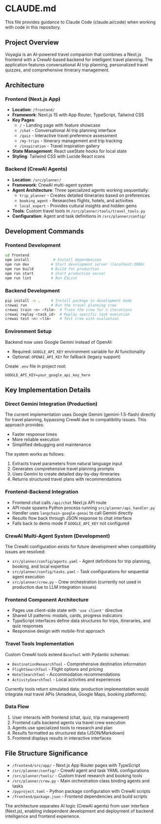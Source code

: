 # CLAUDE.md

This file provides guidance to Claude Code (claude.ai/code) when working with code in this repository.

## Project Overview

Voyagia is an AI-powered travel companion that combines a Next.js frontend with a CrewAI-based backend for intelligent travel planning. The application features conversational AI trip planning, personalized travel quizzes, and comprehensive itinerary management.

## Architecture

### Frontend (Next.js App)
- **Location**: `/frontend/`
- **Framework**: Next.js 15 with App Router, TypeScript, Tailwind CSS
- **Key Pages**: 
  - `/` - Landing page with feature showcase
  - `/chat` - Conversational AI trip planning interface
  - `/quiz` - Interactive travel preference assessment
  - `/my-trips` - Itinerary management and trip tracking
  - `/inspiration` - Travel inspiration gallery
- **State Management**: React useState hooks for local state
- **Styling**: Tailwind CSS with Lucide React icons

### Backend (CrewAI Agents)
- **Location**: `/src/planner/`
- **Framework**: CrewAI multi-agent system
- **Agent Architecture**: Three specialized agents working sequentially:
  - `trip_planner` - Creates detailed itineraries based on preferences
  - `booking_agent` - Researches flights, hotels, and activities
  - `local_expert` - Provides cultural insights and hidden gems
- **Tools**: Custom travel tools in `/src/planner/tools/travel_tools.py`
- **Configuration**: Agent and task definitions in `/src/planner/config/`

## Development Commands

### Frontend Development
```bash
cd frontend
npm install           # Install dependencies
npm run dev          # Start development server (localhost:3000)
npm run build        # Build for production
npm run start        # Start production server
npm run lint         # Run ESLint
```

### Backend Development
```bash
pip install -e .     # Install package in development mode
crewai run           # Run the travel planning crew
crewai train <n> <file>  # Train the crew for n iterations
crewai replay <task_id>  # Replay specific task execution
crewai test <n> <llm>    # Test crew with evaluation
```

### Environment Setup
Backend now uses Google Gemini instead of OpenAI:
- Required: `GOOGLE_API_KEY` environment variable for AI functionality
- Optional: `OPENAI_API_KEY` for fallback (legacy support)

Create `.env` file in project root:
```
GOOGLE_API_KEY=your_google_api_key_here
```

## Key Implementation Details

### Direct Gemini Integration (Production)
The current implementation uses Google Gemini (gemini-1.5-flash) directly for travel planning, bypassing CrewAI due to compatibility issues. This approach provides:
- Faster response times
- More reliable execution
- Simplified debugging and maintenance

The system works as follows:
1. Extracts travel parameters from natural language input
2. Generates comprehensive travel planning prompts
3. Uses Gemini to create detailed day-by-day itineraries
4. Returns structured travel plans with recommendations

### Frontend-Backend Integration
- Frontend chat calls `/api/chat` Next.js API route
- API route spawns Python process running `src/planner/api_handler.py`
- Handler uses `langchain-google-genai` to call Gemini directly
- Results flow back through JSON response to chat interface
- Falls back to demo mode if `GOOGLE_API_KEY` not configured

### CrewAI Multi-Agent System (Development)
The CrewAI configuration exists for future development when compatibility issues are resolved:
- `src/planner/config/agents.yaml` - Agent definitions for trip planning, booking, and local expertise
- `src/planner/config/tasks.yaml` - Task configurations for sequential agent execution
- `src/planner/crew.py` - Crew orchestration (currently not used in production due to LLM integration issues)

### Frontend Component Architecture
- Pages use client-side state with `'use client'` directive
- Shared UI patterns: modals, cards, progress indicators
- TypeScript interfaces define data structures for trips, itineraries, and quiz responses
- Responsive design with mobile-first approach

### Travel Tools Implementation
Custom CrewAI tools extend `BaseTool` with Pydantic schemas:
- `DestinationResearchTool` - Comprehensive destination information
- `FlightSearchTool` - Flight options and pricing
- `HotelSearchTool` - Accommodation recommendations
- `ActivitySearchTool` - Local activities and experiences

Currently tools return simulated data; production implementation would integrate real travel APIs (Amadeus, Google Maps, booking platforms).

### Data Flow
1. User interacts with frontend (chat, quiz, trip management)
2. Frontend calls backend agents via travel crew execution
3. Agents use specialized tools to research and plan
4. Results formatted as structured data (JSON/Markdown)
5. Frontend displays results in interactive interfaces

## File Structure Significance

- `/frontend/src/app/` - Next.js App Router pages with TypeScript
- `/src/planner/config/` - CrewAI agent and task YAML configurations
- `/src/planner/tools/` - Custom travel research and booking tools
- `/src/planner/crew.py` - Main orchestration class binding agents and tasks
- `/pyproject.toml` - Python package configuration with CrewAI scripts
- `/frontend/package.json` - Frontend dependencies and build scripts

The architecture separates AI logic (CrewAI agents) from user interface (Next.js), enabling independent development and deployment of backend intelligence and frontend experience.
